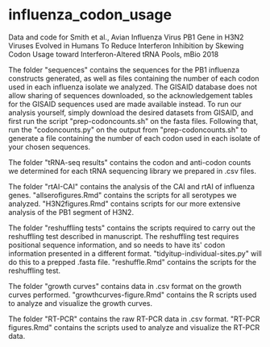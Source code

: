 # influenza_codon_usage
Data and code for Smith et al., Avian Influenza Virus PB1 Gene in H3N2 Viruses Evolved in Humans To Reduce Interferon Inhibition by Skewing Codon Usage toward Interferon-Altered tRNA Pools, mBio 2018


The folder "sequences" contains the sequences for the PB1 influenza constructs generated, as well as files containing the number of each codon used in each influenza isolate we analyzed.
The GISAID database does not allow sharing of sequences downloaded, so the acknowledgement tables for the GISAID sequences used are made available instead.
To run our analysis yourself, simply download the desired datasets from GISAID, and first run the script "prep-codoncounts.sh" on the fasta files. Following that, run the "codoncounts.py" on the output from "prep-codoncounts.sh" to generate a file containing the number of each codon used in each isolate of your chosen sequences.

The folder "tRNA-seq results" contains the codon and anti-codon counts we determined for each tRNA sequencing library we prepared in .csv files.

The folder "rtAI-CAI" contains the analysis of the CAI and rtAI of influenza genes. "allserofigures.Rmd" contains the scripts for all serotypes we analyzed. "H3N2figures.Rmd" contains scripts for our more extensive analysis of the PB1 segment of H3N2.

The folder "reshuffling tests" contains the scripts required to carry out the reshuffling test described in manuscript. The reshuffling test requires positional sequence information, and so needs to have its' codon information presented in a different format. "tidyitup-individual-sites.py" will do this to a prepped .fasta file.
"reshuffle.Rmd" contains the scripts for the reshuffling test.

The folder "growth curves" contains data in .csv format on the growth curves performed. "growthcurves-figure.Rmd" contains the R scripts used to analyze and visualize the growth curves.

The folder "RT-PCR" contains the raw RT-PCR data in .csv format. "RT-PCR figures.Rmd" contains the scripts used to analyze and visualize the RT-PCR data.
